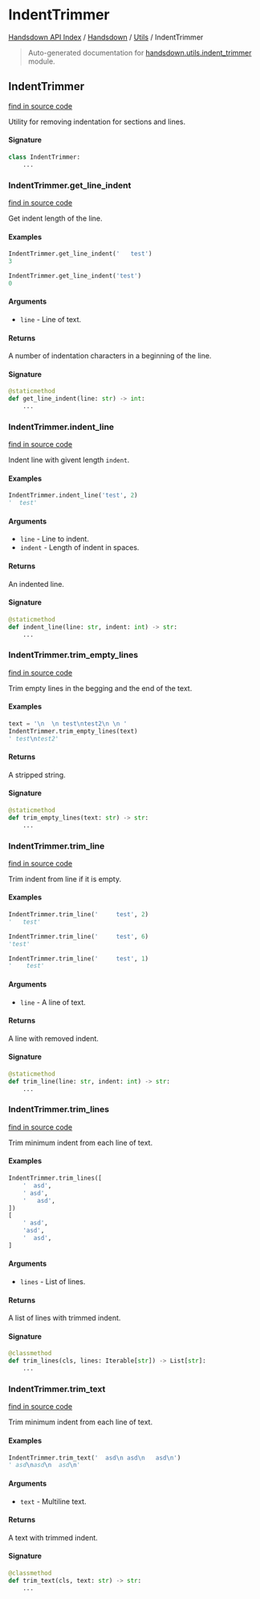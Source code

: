 # IndentTrimmer

[Handsdown API Index](../../README.md#handsdown-api-index) /
[Handsdown](../index.md#handsdown) /
[Utils](./index.md#utils) /
IndentTrimmer

> Auto-generated documentation for [handsdown.utils.indent_trimmer](https://github.com/vemel/handsdown/blob/main/handsdown/utils/indent_trimmer.py) module.

## IndentTrimmer

[find in source code](https://github.com/vemel/handsdown/blob/main/handsdown/utils/indent_trimmer.py#L10)

Utility for removing indentation for sections and lines.

#### Signature

```python
class IndentTrimmer:
    ...
```

### IndentTrimmer.get_line_indent

[find in source code](https://github.com/vemel/handsdown/blob/main/handsdown/utils/indent_trimmer.py#L119)

Get indent length of the line.

#### Examples

```python
IndentTrimmer.get_line_indent('   test')
3

IndentTrimmer.get_line_indent('test')
0
```

#### Arguments

- `line` - Line of text.

#### Returns

A number of indentation characters in a beginning of the line.

#### Signature

```python
@staticmethod
def get_line_indent(line: str) -> int:
    ...
```

### IndentTrimmer.indent_line

[find in source code](https://github.com/vemel/handsdown/blob/main/handsdown/utils/indent_trimmer.py#L140)

Indent line with givent length `indent`.

#### Examples

```python
IndentTrimmer.indent_line('test', 2)
'  test'
```

#### Arguments

- `line` - Line to indent.
- `indent` - Length of indent in spaces.

#### Returns

An indented line.

#### Signature

```python
@staticmethod
def indent_line(line: str, indent: int) -> str:
    ...
```

### IndentTrimmer.trim_empty_lines

[find in source code](https://github.com/vemel/handsdown/blob/main/handsdown/utils/indent_trimmer.py#L15)

Trim empty lines in the begging and the end of the text.

#### Examples

```python
text = '\n  \n test\ntest2\n \n '
IndentTrimmer.trim_empty_lines(text)
' test\ntest2'
```

#### Returns

A stripped string.

#### Signature

```python
@staticmethod
def trim_empty_lines(text: str) -> str:
    ...
```

### IndentTrimmer.trim_line

[find in source code](https://github.com/vemel/handsdown/blob/main/handsdown/utils/indent_trimmer.py#L92)

Trim indent from line if it is empty.

#### Examples

```python
IndentTrimmer.trim_line('     test', 2)
'   test'

IndentTrimmer.trim_line('     test', 6)
'test'

IndentTrimmer.trim_line('     test', 1)
'    test'
```

#### Arguments

- `line` - A line of text.

#### Returns

A line with removed indent.

#### Signature

```python
@staticmethod
def trim_line(line: str, indent: int) -> str:
    ...
```

### IndentTrimmer.trim_lines

[find in source code](https://github.com/vemel/handsdown/blob/main/handsdown/utils/indent_trimmer.py#L57)

Trim minimum indent from each line of text.

#### Examples

```python
IndentTrimmer.trim_lines([
    '  asd',
    ' asd',
    '   asd',
])
[
    ' asd',
    'asd',
    '  asd',
]
```

#### Arguments

- `lines` - List of lines.

#### Returns

A list of lines with trimmed indent.

#### Signature

```python
@classmethod
def trim_lines(cls, lines: Iterable[str]) -> List[str]:
    ...
```

### IndentTrimmer.trim_text

[find in source code](https://github.com/vemel/handsdown/blob/main/handsdown/utils/indent_trimmer.py#L37)

Trim minimum indent from each line of text.

#### Examples

```python
IndentTrimmer.trim_text('  asd\n asd\n   asd\n')
' asd\nasd\n  asd\n'
```

#### Arguments

- `text` - Multiline text.

#### Returns

A text with trimmed indent.

#### Signature

```python
@classmethod
def trim_text(cls, text: str) -> str:
    ...
```




